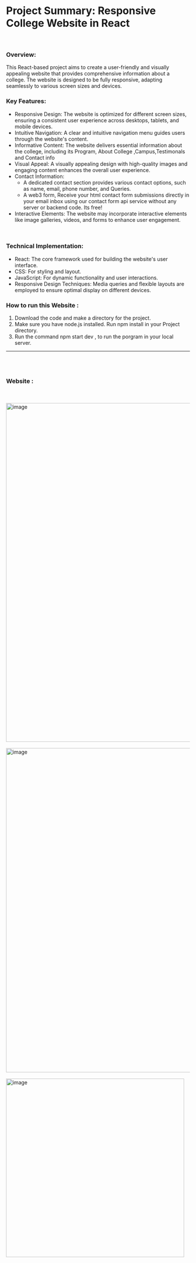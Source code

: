 <h1>Project Summary: Responsive College Website in React</h1>
<br>
<h3>Overview:</h3>
This React-based project aims to create a user-friendly and visually appealing website that provides comprehensive information about a college. The website is designed to be fully responsive, adapting seamlessly to various screen sizes and devices.
<br>
<h3>Key Features:</h3>
<ul>
  <li>Responsive Design: The website is optimized for different screen sizes, ensuring a consistent user experience across desktops, tablets, and mobile devices. </li>
  <li> Intuitive Navigation: A clear and intuitive navigation menu guides users through the website's content.</li>
  <li> Informative Content: The website delivers essential information about the college, including its Program, About College ,Campus,Testimonals and Contact info</li>
  <li>Visual Appeal: A visually appealing design with high-quality images and engaging content enhances the overall user experience. </li>
  <li>Contact Information: <ul>  <li>  A dedicated contact section provides various contact options, such as name, email, phone number, and Queries.</li> 
  <li> A web3 form, Receive your html contact form submissions directly in your email inbox using our contact form api service without any server or backend code. Its free!</li> </ul>
  </li>
  <li>Interactive Elements: The website may incorporate interactive elements like image galleries, videos, and forms to enhance user engagement.</li>
</ul>
<br>
 <h3> Technical Implementation:</h3>
<ul>
  <li>React: The core framework used for building the website's user interface.</li>
  <li>CSS: For styling and layout.</li>
  <li>JavaScript: For dynamic functionality and user interactions.</li>
  <li>Responsive Design Techniques: Media queries and flexible layouts are employed to ensure optimal display on different devices.</li>
</ul>

<h3>How to run this Website : </h3>
<ol>
  <li> Download the code and make a directory for the project. </li>
  <li>Make sure you have node.js installed. Run npm install in your Project directory.</li>
  <li>Run the command npm start dev , to run the porgram in your local server.</li>
</ol>
<hr/>
<br>
<br>
<h3>Website :</h3>
<br>
<br>
<img width="926" alt="image" src="https://github.com/user-attachments/assets/1df767d4-c506-44d3-bc27-26caf1b594df">
<br>
<br>
<img width="886" alt="image" src="https://github.com/user-attachments/assets/8dc55cf3-4306-4633-90a1-50694cdad87b">
<br>
<br>
<img width="488" alt="image" src="https://github.com/user-attachments/assets/798fac52-64a1-4c77-a7b2-e85a64f87172">
<br>
<br>
